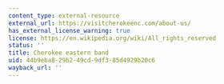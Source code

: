 ```yaml
---
content_type: external-resource
external_url: https://visitcherokeenc.com/about-us/
has_external_license_warning: true
license: https://en.wikipedia.org/wiki/All_rights_reserved
status: ''
title: Cherokee eastern band
uid: 44b9eba8-29b2-49cd-9df3-85d4929b20c6
wayback_url: ''
---
```

